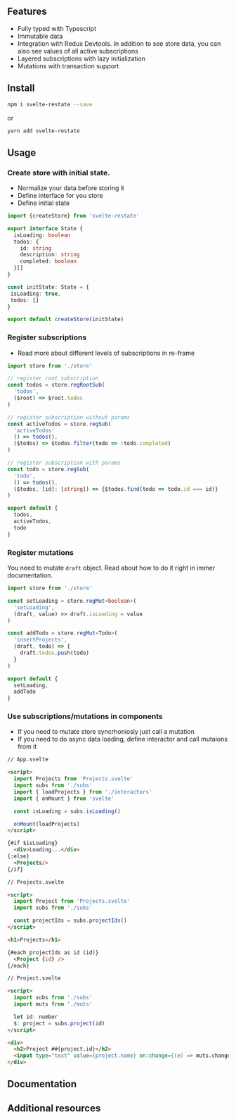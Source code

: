 ## Features
- Fully typed with Typescript
- Immutable data
- Integration with Redux Devtools. In addition to see store data, you can also see values of all active subscriptions
- Layered subscriptions with lazy initialization
- Mutations with transaction support

## Install
```sh
npm i svelte-restate --save
```
or
```sh
yarn add svelte-restate
```

## Usage

### Create store with initial state.
- Normalize your data before storing it
- Define interface for you store
- Define initial state

```typescript
import {createStore} from 'svelte-restate'

export interface State {
  isLoading: boolean
  todos: {
    id: string
    description: string
    completed: boolean
  }[]
}

const initState: State = {
 isLoading: true,
 todos: []
}

export default createStore(initState)
```

### Register subscriptions
- Read more about different levels of subscriptions in re-frame

```typescript
import store from './store'

// register root subscription
const todos = store.regRootSub(
  'todos',
  ($root) => $root.todos
)

// register subscription without params
const activeTodos = store.regSub(
  'activeTodos'
  () => todos(),
  ($todos) => $todos.filter(todo => !todo.completed)
)

// register subscription with params
const todo = store.regSub(
  'todo',
  () => todos(),
  ($todos, [id]: [string]) => {$todos.find(todo => todo.id === id)}
)

export default {
  todos,
  activeTodos,
  todo
}
```

### Register mutations
You need to mutate `draft` object. Read about how to do it right in immer documentation.

```typescript
import store from './store'

const setLoading = store.regMut<boolean>(
  'setLoading',
  (draft, value) => draft.isLoading = value
)

const addTodo = store.regMut<Todo>(
  'insertProjects',
  (draft, todo) => {
    draft.todos.push(todo)
  }
)

export default {
  setLoading,
  addTodo
}
```

### Use subscriptions/mutations in components
- If you need to mutate store syncrhoniosly just call a mutation
- If you need to do async data loading, define interactor and call mutaions from it

```html
// App.svelte

<script>
  import Projects from 'Projects.svelte'
  import subs from './subs'
  import { loadProjects } from './interactors'
  import { onMount } from 'svelte'

  const isLoading = subs.isLoading()

  onMount(loadProjects)
</script>

{#if $isLoading}
  <div>Loading...</div>
{:else}
  <Projects/>
{/if}
```

```html
// Projects.svelte

<script>
  import Project from 'Projects.svelte'
  import subs from './subs'

  const projectIds = subs.projectIds()
</script>

<h1>Projects</h1>

{#each projectIds as id (id)}
  <Project {id} />
{/each}
```

```html
// Project.svelte

<script>
  import subs from './subs'
  import muts from './muts'

  let id: number
  $: project = subs.project(id)
</script>

<div>
  <h2>Project ##{project.id}</h2>
  <input type="text" value={project.name} on:change={(e) => muts.changeProjectName(id, e.currentTarget.value)} />
</div>
```

## Documentation
## Additional resources
